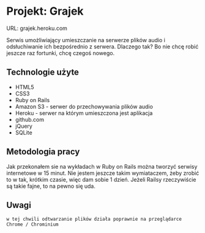 # Projekt: Grajek
URL: grajek.heroku.com

Serwis umożliwiający umieszczanie na serwerze plików audio i odsłuchiwanie ich bezpośrednio z serwera.
	Dlaczego tak? Bo nie chcę robić jeszcze raz fortunki, chcę czegoś nowego.  



## Technologie użyte

- HTML5
- CSS3
- Ruby on Rails
- Amazon S3 - serwer do przechowywania plików audio
- Heroku - serwer na którym umieszczona jest aplikacja
- github.com 
- jQuery
- SQLite

## Metodologia pracy
Jak przekonałem sie na wykładach w Ruby on Rails można tworzyć serwisy internetowe w 15 minut. Nie jestem jeszcze takim wymiataczem, żeby zrobić to w tak, krótkim czasie, więc dam sobie 1 dzień. Jeżeli Railsy rzeczywiście są takie fajne, to na pewno się uda. 


## Uwagi
	w tej chwili odtwarzanie plików działa poprawnie na przeglądarce Chrome / Chrominium
